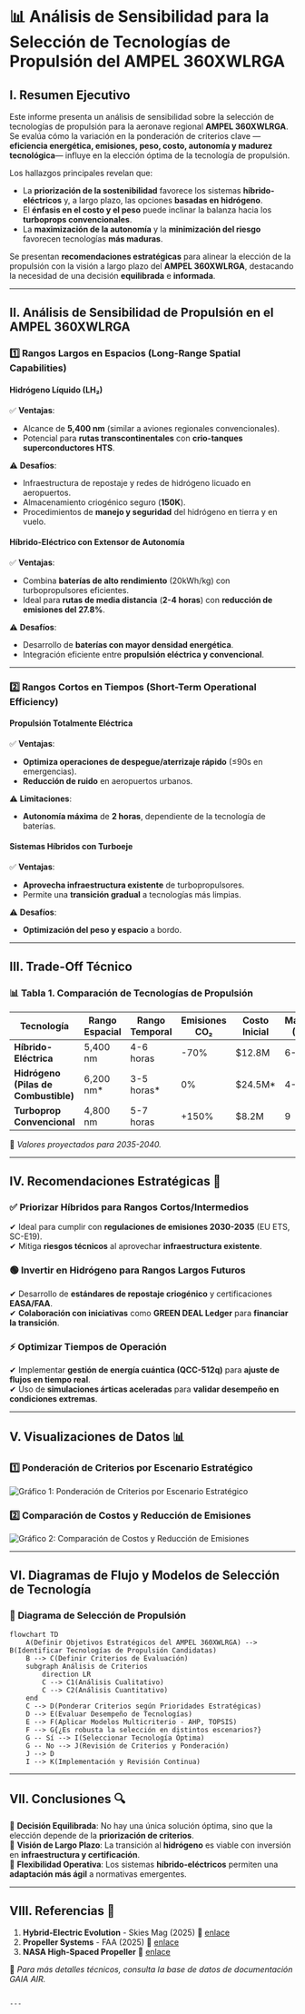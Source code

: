 # 📊 Análisis de Sensibilidad para la Selección de Tecnologías de Propulsión del AMPEL 360XWLRGA

## I. Resumen Ejecutivo

Este informe presenta un análisis de sensibilidad sobre la selección de tecnologías de propulsión para la aeronave regional **AMPEL 360XWLRGA**. Se evalúa cómo la variación en la ponderación de criterios clave —**eficiencia energética, emisiones, peso, costo, autonomía y madurez tecnológica**— influye en la elección óptima de la tecnología de propulsión.

Los hallazgos principales revelan que:
- La **priorización de la sostenibilidad** favorece los sistemas **híbrido-eléctricos** y, a largo plazo, las opciones **basadas en hidrógeno**.
- El **énfasis en el costo y el peso** puede inclinar la balanza hacia los **turboprops convencionales**.
- La **maximización de la autonomía** y la **minimización del riesgo** favorecen tecnologías **más maduras**.

Se presentan **recomendaciones estratégicas** para alinear la elección de la propulsión con la visión a largo plazo del **AMPEL 360XWLRGA**, destacando la necesidad de una decisión **equilibrada** e **informada**.

---

## II. Análisis de Sensibilidad de Propulsión en el AMPEL 360XWLRGA

### 1️⃣ Rangos Largos en Espacios (Long-Range Spatial Capabilities)

#### **Hidrógeno Líquido (LH₂)**
✅ **Ventajas**:
- Alcance de **5,400 nm** (similar a aviones regionales convencionales).
- Potencial para **rutas transcontinentales** con **crio-tanques superconductores HTS**.

⚠️ **Desafíos**:
- Infraestructura de repostaje y redes de hidrógeno licuado en aeropuertos.
- Almacenamiento criogénico seguro (**150K**).
- Procedimientos de **manejo y seguridad** del hidrógeno en tierra y en vuelo.

#### **Híbrido-Eléctrico con Extensor de Autonomía**
✅ **Ventajas**:
- Combina **baterías de alto rendimiento** (20kWh/kg) con turbopropulsores eficientes.
- Ideal para **rutas de media distancia** (**2-4 horas**) con **reducción de emisiones del 27.8%**.

⚠️ **Desafíos**:
- Desarrollo de **baterías con mayor densidad energética**.
- Integración eficiente entre **propulsión eléctrica y convencional**.

---

### 2️⃣ Rangos Cortos en Tiempos (Short-Term Operational Efficiency)

#### **Propulsión Totalmente Eléctrica**
✅ **Ventajas**:
- **Optimiza operaciones de despegue/aterrizaje rápido** (≤90s en emergencias).
- **Reducción de ruido** en aeropuertos urbanos.

⚠️ **Limitaciones**:
- **Autonomía máxima** de **2 horas**, dependiente de la tecnología de baterías.

#### **Sistemas Híbridos con Turboeje**
✅ **Ventajas**:
- **Aprovecha infraestructura existente** de turbopropulsores.
- Permite una **transición gradual** a tecnologías más limpias.

⚠️ **Desafíos**:
- **Optimización del peso y espacio** a bordo.

---

## III. Trade-Off Técnico

### 📊 **Tabla 1. Comparación de Tecnologías de Propulsión**

| Tecnología                      | Rango Espacial | Rango Temporal | Emisiones CO₂ | Costo Inicial | Madurez (TRL) |
| -------------------------------- | ------------- | ------------- | ------------- | ------------- | ------------- |
| **Híbrido-Eléctrica**            | 5,400 nm      | 4-6 horas      | -70%          | \$12.8M       | 6-7           |
| **Hidrógeno (Pilas de Combustible)** | 6,200 nm\*    | 3-5 horas\*    | 0%            | \$24.5M\*     | 4-5           |
| **Turboprop Convencional**       | 4,800 nm      | 5-7 horas      | +150%         | \$8.2M        | 9             |

🔹 *Valores proyectados para 2035-2040.*

---

## IV. Recomendaciones Estratégicas 🚀

### **✅ Priorizar Híbridos para Rangos Cortos/Intermedios**
✔ Ideal para cumplir con **regulaciones de emisiones 2030-2035** (EU ETS, SC-E19).  
✔ Mitiga **riesgos técnicos** al aprovechar **infraestructura existente**.  

### **🟢 Invertir en Hidrógeno para Rangos Largos Futuros**
✔ Desarrollo de **estándares de repostaje criogénico** y certificaciones **EASA/FAA**.  
✔ **Colaboración con iniciativas** como **GREEN DEAL Ledger** para **financiar la transición**.  

### **⚡ Optimizar Tiempos de Operación**
✔ Implementar **gestión de energía cuántica (QCC-512q)** para **ajuste de flujos en tiempo real**.  
✔ Uso de **simulaciones árticas aceleradas** para **validar desempeño en condiciones extremas**.  

---

## V. Visualizaciones de Datos 📊

### **1️⃣ Ponderación de Criterios por Escenario Estratégico**
![Gráfico 1: Ponderación de Criterios por Escenario Estratégico](https://github.com/user-attachments/assets/e8019d22-88fe-4904-96e8-0e360cd4f2dc)

### **2️⃣ Comparación de Costos y Reducción de Emisiones**
![Gráfico 2: Comparación de Costos y Reducción de Emisiones](https://github.com/user-attachments/assets/cd4c0cd2-5922-46c2-a893-9607858dac1c)


---

## VI. Diagramas de Flujo y Modelos de Selección de Tecnología

### **📌 Diagrama de Selección de Propulsión**
```mermaid
flowchart TD
    A(Definir Objetivos Estratégicos del AMPEL 360XWLRGA) --> B(Identificar Tecnologías de Propulsión Candidatas)
    B --> C(Definir Criterios de Evaluación)
    subgraph Análisis de Criterios
        direction LR
        C --> C1(Análisis Cualitativo)
        C --> C2(Análisis Cuantitativo)
    end
    C --> D(Ponderar Criterios según Prioridades Estratégicas)
    D --> E(Evaluar Desempeño de Tecnologías)
    E --> F(Aplicar Modelos Multicriterio - AHP, TOPSIS)
    F --> G{¿Es robusta la selección en distintos escenarios?}
    G -- Sí --> I(Seleccionar Tecnología Óptima)
    G -- No --> J(Revisión de Criterios y Ponderación)
    J --> D
    I --> K(Implementación y Revisión Continua)
```

---

## VII. Conclusiones 🔍

📌 **Decisión Equilibrada**: No hay una única solución óptima, sino que la elección depende de la **priorización de criterios**.  
📌 **Visión de Largo Plazo**: La transición al **hidrógeno** es viable con inversión en **infraestructura y certificación**.  
📌 **Flexibilidad Operativa**: Los sistemas **híbrido-eléctricos** permiten una **adaptación más ágil** a normativas emergentes.  

---

## VIII. Referencias 📖

1. **Hybrid-Electric Evolution** - Skies Mag (2025) 🔗 [enlace](https://skiesmag.com/features/the-hybrid-electric-evolution/)  
2. **Propeller Systems** - FAA (2025) 🔗 [enlace](https://www.faa.gov/sites/faa.gov/files/09_amtp_ch7.pdf)  
3. **NASA High-Spaced Propeller** 🔗 [enlace](https://ntrs.nasa.gov/api/citations/19820018343/downloads/19820018343.pdf)  

🔹 *Para más detalles técnicos, consulta la base de datos de documentación GAIA AIR.*

```

---
